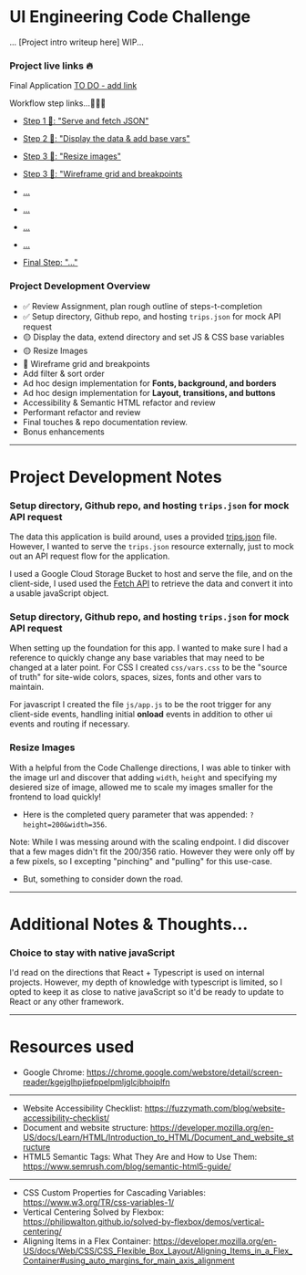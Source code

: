 # UI Engineering Code Challenge
... [Project intro writeup here] WIP...

### Project live links 🔥

Final Application [TO DO - add link]()

Workflow step links...🐾🐾🐾
- [Step 1 🐾: "Serve and fetch JSON"](https://robbobfrh84.github.io/trips-ui/steps/1_Serve-and-fetch-JSON/index.html)
- [Step 2 🐾: "Display the data & add base vars"](https://robbobfrh84.github.io/trips-ui/steps/2_Display-the-data/index.html)
- [Step 3 🐾: "Resize images"](https://robbobfrh84.github.io/trips-ui/steps//index.html)
- [Step 3 🐾: "Wireframe grid and breakpoints](https://robbobfrh84.github.io/trips-ui/steps/4_Wireframe-grid-and-breakpoints/index.html)

- [...](https://robbobfrh84.github.io/trips-ui/steps//index.html)
- [...](https://robbobfrh84.github.io/trips-ui/steps//index.html)
- [...](https://robbobfrh84.github.io/trips-ui/steps//index.html)
- [...](https://robbobfrh84.github.io/trips-ui/steps//index.html)

- [Final Step: "..."]()

### Project Development Overview
- ✅ Review Assignment, plan rough outline of steps-t-completion
- ✅ Setup directory, Github repo, and hosting `trips.json` for mock API request
- 🟡 Display the data, extend directory and set JS & CSS base variables
- 🟡 Resize Images
- 📲 Wireframe grid and breakpoints
- Add filter & sort order
- Ad hoc design implementation for **Fonts, background, and borders**
- Ad hoc design implementation for **Layout, transitions, and buttons**
- Accessibility & Semantic HTML refactor and review
- Performant refactor and review
- Final touches & repo documentation review.
- Bonus enhancements

----
# Project Development Notes

### Setup directory, Github repo, and hosting `trips.json` for mock API request
The data this application is build around, uses a provided [trips.json](https://storage.googleapis.com/bobs_lab_bucket/json_host/trips.json) file. However, I wanted to serve the `trips.json` resource externally, just to mock out an API request flow for the application.

I used a Google Cloud Storage Bucket to host and serve the file, and on the client-side, I used used the [Fetch API](https://developer.mozilla.org/en-US/docs/Web/API/Fetch_API) to retrieve the data and convert it into a usable javaScript object.

### Setup directory, Github repo, and hosting `trips.json` for mock API request
When setting up the foundation for this app. I wanted to make sure I had a reference to quickly change any base variables that may need to be changed at a later point. For CSS I created `css/vars.css` to be the "source of truth" for site-wide colors, spaces, sizes, fonts and other vars to maintain.

For javascript I created the file `js/app.js` to be the root trigger for any client-side events, handling initial **onload** events in addition to other ui events and routing if necessary.  

### Resize Images
With a helpful from the Code Challenge directions, I was able to tinker with the image url and discover that adding `width`, `height` and specifying my desiered size of image, allowed me to scale my images smaller for the frontend to load quickly!
- Here is the completed query parameter that was appended: `?height=200&width=356`.

Note: While I was messing around with the scaling endpoint. I did discover that a few mages didn't fit the 200/356 ratio. However they were only off by a few pixels, so I excepting "pinching" and "pulling" for this use-case.
- But, something to consider down the road.

----
# Additional Notes & Thoughts...

### Choice to stay with native javaScript
I'd read on the directions that React + Typescript is used on internal projects. However, my depth of knowledge with typescript is limited, so I opted to keep it as close to native javaScript so it'd be ready to update to React or any other framework.

----
# Resources used
- Google Chrome: https://chrome.google.com/webstore/detail/screen-reader/kgejglhpjiefppelpmljglcjbhoiplfn

----
- Website Accessibility Checklist: https://fuzzymath.com/blog/website-accessibility-checklist/
- Document and website structure: https://developer.mozilla.org/en-US/docs/Learn/HTML/Introduction_to_HTML/Document_and_website_structure
- HTML5 Semantic Tags: What They Are and How to Use Them: https://www.semrush.com/blog/semantic-html5-guide/

----
- CSS Custom Properties for Cascading Variables: https://www.w3.org/TR/css-variables-1/
- Vertical Centering Solved by Flexbox: https://philipwalton.github.io/solved-by-flexbox/demos/vertical-centering/
- Aligning Items in a Flex Container: https://developer.mozilla.org/en-US/docs/Web/CSS/CSS_Flexible_Box_Layout/Aligning_Items_in_a_Flex_Container#using_auto_margins_for_main_axis_alignment

